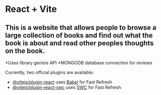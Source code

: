 # React + Vite

## This is a website that allows people to browse a large collection of books and find out what the book is about and read other peoples thoughts on the book. 

*Uses library genisis API
*MONGODB database connection for reviews

Currently, two official plugins are available:

- [@vitejs/plugin-react](https://github.com/vitejs/vite-plugin-react/blob/main/packages/plugin-react/README.md) uses [Babel](https://babeljs.io/) for Fast Refresh
- [@vitejs/plugin-react-swc](https://github.com/vitejs/vite-plugin-react-swc) uses [SWC](https://swc.rs/) for Fast Refresh
